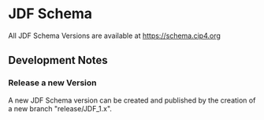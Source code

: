# JDF Schema
All JDF Schema Versions are available at https://schema.cip4.org  
  


## Development Notes
### Release a new Version
A new JDF Schema version can be created and published by the creation of a new branch "release/JDF_1.x".